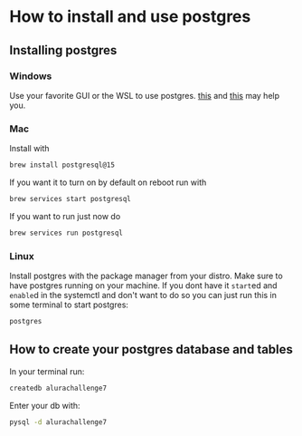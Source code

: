 # How to install and use postgres
## Installing postgres

### Windows
Use your favorite GUI or the WSL to use postgres. [this](https://www.postgresql.org/download/windows/) and [this](https://www.postgresqltutorial.com/postgresql-getting-started/install-postgresql/) may help you.

### Mac
Install with
```bash
brew install postgresql@15
```
If you want it to turn on by default on reboot run with
```bash
brew services start postgresql 
```
If you want to run just now do
```bash
brew services run postgresql
```

### Linux
Install postgres with the package manager from your distro.
Make sure to have postgres running on your machine.
If you dont have it `start`ed and `enable`d in the systemctl and don't want to do so you can just run this in some terminal to start postgres:

```bash
postgres
```

## How to create your postgres database and tables

In your terminal run:
```bash
createdb alurachallenge7
```

Enter your db with:
```bash
pysql -d alurachallenge7
```



